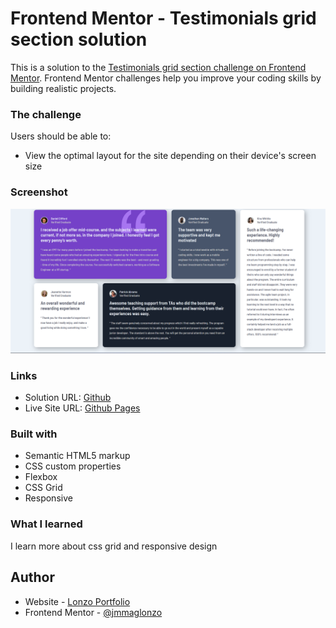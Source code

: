 # Frontend Mentor - Testimonials grid section solution

This is a solution to the [Testimonials grid section challenge on Frontend Mentor](https://www.frontendmentor.io/challenges/testimonials-grid-section-Nnw6J7Un7). Frontend Mentor challenges help you improve your coding skills by building realistic projects.

### The challenge

Users should be able to:

- View the optimal layout for the site depending on their device's screen size

### Screenshot

![](./images/Screenshot%202023-09-26%20115412.png)

### Links

- Solution URL: [Github](https://github.com/jmmaglonzo/Testimonial-Grid)
- Live Site URL: [Github Pages](https://jmmaglonzo.github.io/Testimonial-Grid/)

### Built with

- Semantic HTML5 markup
- CSS custom properties
- Flexbox
- CSS Grid
- Responsive

### What I learned

I learn more about css grid and responsive design

## Author

- Website - [Lonzo Portfolio](https://jmmaglonzo.github.io/Portfolio/)
- Frontend Mentor - [@jmmaglonzo](https://www.frontendmentor.io/profile/jmmaglonzo)
